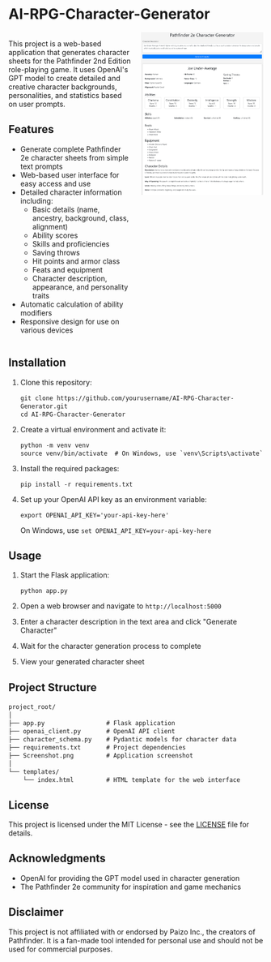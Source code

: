 # AI-RPG-Character-Generator

<div style="display: flex; align-items: flex-start;">
<div style="flex: 1; padding-right: 20px;">

This project is a web-based application that generates character sheets for the Pathfinder 2nd Edition role-playing game. It uses OpenAI's GPT model to create detailed and creative character backgrounds, personalities, and statistics based on user prompts.

## Features

- Generate complete Pathfinder 2e character sheets from simple text prompts
- Web-based user interface for easy access and use
- Detailed character information including:
  - Basic details (name, ancestry, background, class, alignment)
  - Ability scores
  - Skills and proficiencies
  - Saving throws
  - Hit points and armor class
  - Feats and equipment
  - Character description, appearance, and personality traits
- Automatic calculation of ability modifiers
- Responsive design for use on various devices

</div>
<div style="flex: 1;">
<img src="Screenshot.png" alt="AI-RPG-Character-Generator Screenshot" style="max-width: 100%; height: auto;">
</div>
</div>

## Installation

1. Clone this repository:
   ```
   git clone https://github.com/yourusername/AI-RPG-Character-Generator.git
   cd AI-RPG-Character-Generator
   ```

2. Create a virtual environment and activate it:
   ```
   python -m venv venv
   source venv/bin/activate  # On Windows, use `venv\Scripts\activate`
   ```

3. Install the required packages:
   ```
   pip install -r requirements.txt
   ```

4. Set up your OpenAI API key as an environment variable:
   ```
   export OPENAI_API_KEY='your-api-key-here'
   ```
   On Windows, use `set OPENAI_API_KEY=your-api-key-here`

## Usage

1. Start the Flask application:
   ```
   python app.py
   ```

2. Open a web browser and navigate to `http://localhost:5000`

3. Enter a character description in the text area and click "Generate Character"

4. Wait for the character generation process to complete

5. View your generated character sheet

## Project Structure

```
project_root/
│
├── app.py                 # Flask application
├── openai_client.py       # OpenAI API client
├── character_schema.py    # Pydantic models for character data
├── requirements.txt       # Project dependencies
├── Screenshot.png         # Application screenshot
│
└── templates/
    └── index.html         # HTML template for the web interface
```

## License

This project is licensed under the MIT License - see the [LICENSE](LICENSE) file for details.

## Acknowledgments

- OpenAI for providing the GPT model used in character generation
- The Pathfinder 2e community for inspiration and game mechanics

## Disclaimer

This project is not affiliated with or endorsed by Paizo Inc., the creators of Pathfinder. It is a fan-made tool intended for personal use and should not be used for commercial purposes.
